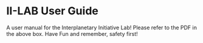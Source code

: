 # II-LAB User Guide
A user manual for the Interplanetary Initiative Lab! Please refer to the PDF in the above box.
Have Fun and remember, safety first!

